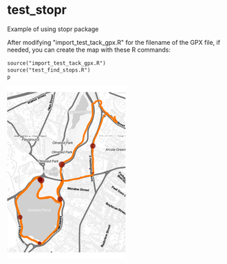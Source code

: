 # test_stopr
Example of using stopr package

After modifying "import_test_tack_gpx.R" for the filename of the GPX file, if needed, you can create the map with these R commands:

```
source("import_test_tack_gpx.R")
source("test_find_stops.R")
p
```

![plot of GPS track in orange with stops marked in red](test_data.jpg)
